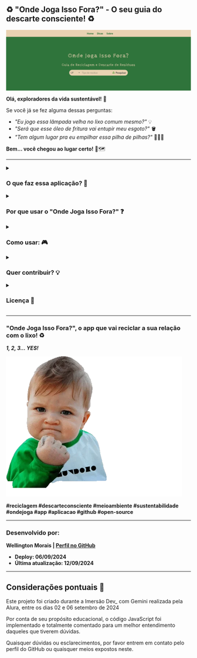 ##  ♻️  "Onde Joga Isso Fora?" - O seu guia do descarte consciente! ♻️ 

<img src="imagens/capa.png" alt="Capa" align="center">

**Olá, exploradores da vida sustentável!** 👋 

Se você já se fez alguma dessas perguntas: 

* *"Eu jogo essa lâmpada velha no lixo comum mesmo?"* 💡
* *"Será que esse óleo de fritura vai entupir meu esgoto?"* 🪣
* *"Tem algum lugar pra eu empilhar essa pilha de pilhas?"* 🔋🔋🔋

**Bem... você chegou ao lugar certo!** 📌🗺️

---

<details><summary><h3>O que faz essa aplicação? 📑</h3></summary>

**"Onde Joga Isso Fora?"** é a aplicação que vai reciclar a ideia de como você deve lidar com seus resíduos. 🗑️  Imagine um lugar onde encontrar um ponto de coleta para qualquer tipo de material é tão fácil quanto pedir um delivery! 🍕

**Como funciona?** ⚙️

1. **Pesquisa simples:** Digite o tipo de resíduo que você quer descartar (pilhas, remédios, plástico, etc.) e pronto! ✨ O app mostra os locais de coleta mais próximos de você, com informações detalhadas como endereço e horários.  
2. **Mágica acontece:** A aplicação vasculha todos os dados dos pontos de descarte e te mostra os resultados que combinam com a sua busca. 📃
3. **Clique e descubra:** Cada resultado te leva para um link com mais informações sobre o ponto de coleta de resíduos. 🔗

**E mais!**

* **Dicas e truques:**  Aprenda dicas de como preparar os itens para descarte e também para reduzir o desperdício e reutilizar materiais, tornando sua vida mais sustentável e menos "lixosa". 🌱 

<img src="imagens/dicas.png" alt="Dicas" align="center">

</details>

<details><summary><h3>Por que usar o "Onde Joga Isso Fora?" ❓</h3></summary>

* **Diga adeus à confusão:** Jogue fora o que precisa, sem ter que perder tempo pesquisando a fio na internet. 🚫
* **Seja um agente da reciclagem:** Faça a diferença no meio ambiente, cuidando do planeta e descartando tudo no lugar certo.  🦸
* **Viva mais tranquilo:** Descarte os resíduos com segurança e evite problemas com o descarte inadequado. 😌

**Vamos juntos nesta jornada rumo a um futuro mais sustentável!** 💚

</details>

<details><summary><h3>Como usar: 🎮</h3></summary>

1. **Acesse o link:** [Clique aqui](https://onde-joga-isso-fora.vercel.app/) para abrir a aplicação web e testar a busca na base de dados. 🔗

</details>

<details><summary><h3>Quer contribuir? 💡</h3></summary>

**Para melhorar o "Onde Joga Isso Fora?", siga estas etapas:**

1. **Clone o repositório:** Use o Git para baixar o código para o seu computador.
2. **Explore o código:** Navegue pelo código desenvolvido para entender seu funcionamento. 🔍
3. **Faça melhorias:** A aplicação web é de código aberto e usa a MIT License. Fique à vontade para implementar melhorias e contribuir com o projeto! 🛠️

**Tecnologias usadas:** 🚀

![HTML5 Badge](https://img.shields.io/badge/HTML5-E34F26?style=for-the-badge&labelColor=999999&logo=html5&logoColor=white) 
![CSS3 Badge](https://img.shields.io/badge/CSS3-1572B6?style=for-the-badge&labelColor=999999&logo=css3&logoColor=white) 
![JavaScript Badge](https://img.shields.io/badge/javascript-yellow?style=for-the-badge&labelColor=999999&logo=JavaScript&logoColor=white) 
![Gemini Badge](https://img.shields.io/badge/google_gemini-8E75B2?style=for-the-badge&labelColor=999999&logo=googlegemini&logoColor=white) 

* **HTML:** A estrutura básica da página, como se fosse a ossatura de um site. 💀
* **CSS:** O estilo da página, deixando tudo bonito e organizado. 💄
* **JavaScript:** A parte mais inteligente, que faz a busca e mostra os resultados na tela. 🧠
* **Google Gemini:** A ferramenta de IA do google que é capaz de fazer coisas inacreditáveis 🪄 (inclusive ajudar muito um desenvolvedor de software 😅).

**Observações:** 🔬

* **Dados:** Os dados dos pontos de coleta estão armazenados no arquivo `dados.js`. Você pode adicionar ou modificar esses dados para personalizar a aplicação.
* **Melhorias:** Essa é apenas uma versão inicial da aplicação. Existem muitas possibilidades de melhorias, como:
    * **Base de Dados:** Adicionar pontos de coleta por estados que a aplicação ainda não contempla.
    * **Filtros:** Adicionar filtros para buscar por resíduo ou outras características.
    * **Detalhes:** Mostrar mais detalhes sobre cada resíduo, como tempo de vida, contaminação, periculosidade.
    * **Design:** Melhorar a aparência da página para torná-la mais atraente.

**Sinta-se livre para contribuir para este projeto!** 🙌 Se você tiver alguma dúvida ou quiser colaborar, abra uma issue ou pull request. 😉

 </details>

<details><summary><h3>Licença 📜</h3></summary>

 Este projeto está licenciado sob a licença MIT. Este projeto foi desenvolvido apenas para fins educacionais e não possui fins comerciais.

 </details>

---

### "Onde Joga Isso Fora?", o app que vai reciclar a sua relação com o lixo! ♻️ 

***1, 2, 3... YES!***

![YES gif README.md](imagens/giphy.webp)

**#reciclagem #descarteconsciente #meioambiente #sustentabilidade #ondejoga #app #aplicacao #github #open-source**

---

### Desenvolvido por: 

**Wellington Morais | [Perfil no GitHub](https://github.com/wellingtonmnf)**

* **Deploy: 06/09/2024**
* **Última atualização: 12/09/2024**

---
## Considerações pontuais 📝

Este projeto foi criado durante a Imersão Dev_ com Gemini realizada pela Alura, entre os dias 02 e 06 setembro de 2024

Por conta de seu propósito educacional, o código JavaScript foi implementado e totalmente comentado para um melhor entendimento daqueles que tiverem dúvidas. 

Quaisquer dúvidas ou esclarecimentos, por favor entrem em contato pelo perfil do GitHub ou quaisquer meios expostos neste.